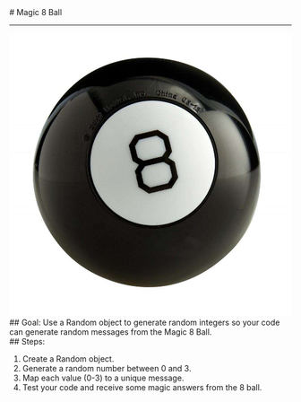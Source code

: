 
 <div id="recipeLeftColumn">
  # Magic 8 Ball
  <hr/>
  <img src="./magic8ball.jpeg"/>
  <div id="recipeGoal">
   ## Goal:
   Use a Random object to generate random integers so your code can generate random messages from the Magic 8 Ball.
  </div>
 </div>
 <div id="recipeRightColumn">
  <div id="recipeSteps">
   ## Steps:
   <ol id="stepList">
    <li>
     Create a Random object.
    </li>
    <li>
     Generate a random number between 0 and 3.
    </li>
    <li>
     Map each value (0-3) to a unique message.
    </li>
    <li>
     Test your code and receive some magic answers from the 8 ball.
    </li>
   </ol>
  </div>
 </div>


